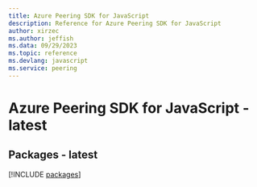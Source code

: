 ```yaml
---
title: Azure Peering SDK for JavaScript
description: Reference for Azure Peering SDK for JavaScript
author: xirzec
ms.author: jeffish
ms.data: 09/29/2023
ms.topic: reference
ms.devlang: javascript
ms.service: peering
---
```

# Azure Peering SDK for JavaScript - latest
## Packages - latest
[!INCLUDE [packages](peering-index.md)]